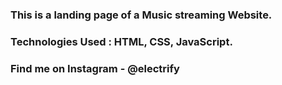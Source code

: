 ### This is a landing page of a Music streaming Website.

### Technologies Used : HTML, CSS, JavaScript.

### Find me on Instagram - @electrify